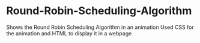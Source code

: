 # Round-Robin-Scheduling-Algorithm
Shows the Round Robin Scheduling Algorithm in an animation
Used CSS for the animation and HTML to display it in a webpage
